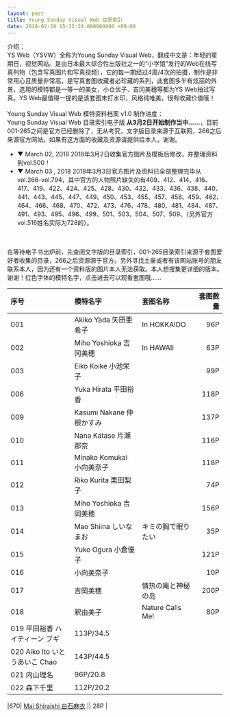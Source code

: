 ```yaml
---
layout: post
title: Young Sunday Visual Web 目录索引
date: 2018-02-28 15:32:24.000000000 +09:00
---
```


介绍：<br>
YS Web（YSVW）全称为Young Sunday Visual Web，翻成中文是：年轻的星期日，视觉网站。是由日本最大综合性出版社之一的“小学馆”发行的Web在线写真刊物（包含写真图片和写真视频），它的每一期经过4周/4次的拍摄，制作是非常用心且质量非常高，是写真套图收藏者必珍藏的系列，此套图多半有炫丽的外景，选用的模特都是一等一的美女，小仓优子、吉冈美穗等都为YS Web拍过写真。YS Web最值得一提的是该套图未打水印，风格纯唯美，很有收藏价值哦！
<br>
<br>
Young Sunday Visual Web 模特资料档案  v1.0 制作进度：
<br>
Young Sunday Visual Web 目录索引电子版 **从3月2日开始制作当中……**，目前001-265之间是官方已经删除了，无从考究，文字版目录来源于互联网，266之后来源官方网站。如果有这方面的收藏及资源请提供给本人，谢谢。
 
* ▼  March 02, 2018
2018年3月2日收集官方图片及模板后修改，并整理资料到vol.500！
* ▼  March 03 , 2018
2018年3月3日官方图片及资料已全部整理完毕从vol.266-vol.794，其中官方的人物照片缺失的有409、412、414、416、417、419、422、424、425、428、430、432、433、436、438、440、441、443、445、447、449、450、453、455、457、458、459、462、464、466、468、470、472、473、476、478、480、481、484、487、491、493、495、496、499、501、503、504、507、509、（另外官方vol.516姓名实际为728的）。
<br>
<br>
在等待电子书出炉前，先查阅文字版的目录索引，001-265目录索引来源于套图爱好者收集的目录，266之后资源源于官方。另外寻找土豪或者有该网站账号的朋友联系本人，因为还有一个资料版的图片本人无法获取。本人想搜集更详细的版本。谢谢！红色字体的模特名字，点击进去可以观看套图哦……

| 序号 | 模特名字 |套图名称 | 套图数量 |
|:-------------|:-------------|:------------| -----:|
|001|Akiko Yada 矢田亜希子|In HOKKAIDO|96P|
|002|Miho Yoshioka 吉冈美穗|In HAWAII|63P|
|003|Eiko Koike 小池栄子||99P|
|006|Yuka Hirata 平田裕香||118P|
|009|Kasumi Nakane 仲根かすみ||137P|
|010|Nana Katase 片瀬那奈||116P|
|011|Minako Komukai 小向美奈子||118P|
|012|Riko Kurita 栗田梨子||74P|
|013|Miho Yoshioka 吉岡美穂||156P|
|014|Mao Shiina しいなまお|キミの胸で眠りたい|35P|
|015|Yuko Ogura 小倉優子||121P|
|016|小向美奈子||10P|
|017|吉岡美穂|情热の庵と神秘の岛|200P|
|018|釈由美子|Nature Calls Me!|80P|
|019 平田裕香 ハイティーン ブギ|   113P/34.5   |
|020 Aiko Ito いとうあいこ Chao|   143P/44.5   |
|021 内山理名|   96P/20.8   |
|022 森下千里 |   112P/20.2   |










|670| [Mai Shiraishi 白石麻衣](http://blog.sina.com.cn/s/blog_180e76fbf0102x6wk.html) || 28P |
